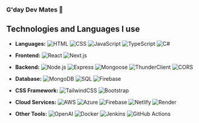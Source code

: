 ### G'day Dev Mates 👋

## Technologies and Languages I use

- **Languages:** 
  ![HTML](https://img.shields.io/badge/HTML-5-orange?style=flat&logo=html5&logoColor=white)
  ![CSS](https://img.shields.io/badge/CSS-3-blue?style=flat&logo=css3&logoColor=white)
  ![JavaScript](https://img.shields.io/badge/JavaScript-ES6-yellow?style=flat&logo=javascript&logoColor=white)
  ![TypeScript](https://img.shields.io/badge/TypeScript-4.0-blue?style=flat&logo=typescript&logoColor=white)
  ![C#](https://img.shields.io/badge/C%23-9.0-purple?style=flat&logo=c-sharp&logoColor=white)

- **Frontend:**
  ![React](https://img.shields.io/badge/React-17.0-blue?style=flat&logo=react&logoColor=white)
  ![Next.js](https://img.shields.io/badge/Next.js-10.0-green?style=flat&logo=next-dot-js&logoColor=white)
  
- **Backend:**
  ![Node.js](https://img.shields.io/badge/Node.js-14-green?style=flat&logo=node.js&logoColor=white)
  ![Express](https://img.shields.io/badge/Express-4.17-gray?style=flat&logo=express&logoColor=white)
  ![Mongoose](https://img.shields.io/badge/Mongoose-6.0-green?style=flat&logo=mongoose&logoColor=white)
  ![ThunderClient](https://img.shields.io/badge/ThunderClient-2.8-green?style=flat&logo=thunderclient&logoColor=white)
  ![CORS](https://img.shields.io/badge/CORS-enabled-green?style=flat&logo=cors&logoColor=white)

  
- **Database:**
  ![MongoDB](https://img.shields.io/badge/MongoDB-4.4-green?style=flat&logo=mongodb&logoColor=white)
  ![SQL](https://img.shields.io/badge/SQL-MySQL-blue?style=flat&logo=mysql&logoColor=white)
  ![Firebase](https://img.shields.io/badge/Firebase-8.0-yellow?style=flat&logo=firebase&logoColor=white)

  
- **CSS Framework:**
  ![TailwindCSS](https://img.shields.io/badge/TailwindCSS-2.0-blue?style=flat&logo=tailwind-css&logoColor=white)
  ![Bootstrap](https://img.shields.io/badge/Bootstrap-5.0-purple?style=flat&logo=bootstrap&logoColor=white)

  
- **Cloud Services:**
  ![AWS](https://img.shields.io/badge/AWS-Amazon-orange?style=flat&logo=amazon-aws&logoColor=white)
  ![Azure](https://img.shields.io/badge/Azure-Microsoft-blue?style=flat&logo=microsoft-azure&logoColor=white)
  ![Firebase](https://img.shields.io/badge/Firebase-8.0-yellow?style=flat&logo=firebase&logoColor=white)
  ![Netlify](https://img.shields.io/badge/Netlify-5.0-purple?style=flat&logo=netlify&logoColor=white)
  ![Render](https://img.shields.io/badge/Render-1.0-green?style=flat&logo=render&logoColor=white)

- **Other Tools:**
  ![OpenAI](https://img.shields.io/badge/OpenAI-1.0-blue?style=flat&logo=openai&logoColor=white)
  ![Docker](https://img.shields.io/badge/Docker-20.10-blue?style=flat&logo=docker&logoColor=white)
  ![Jenkins](https://img.shields.io/badge/Jenkins-2.3-red?style=flat&logo=jenkins&logoColor=white)
  ![GitHub Actions](https://img.shields.io/badge/GitHub%20Actions-2.0-gray?style=flat&logo=github-actions&logoColor=white)








